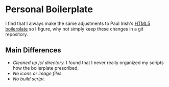 # Personal Boilerplate

I find that I always make the same adjustments to Paul Irish's [HTML5
boilerplate](http://html5boilerplate.com/) so I figure, why not simply
keep these changes in a git repository.

## Main Differences
* *Cleaned up js/ directory.* I found that I never really organized my
  scripts how the boilerplate prescribed.
* *No icons or image files.*
* *No build script.*
